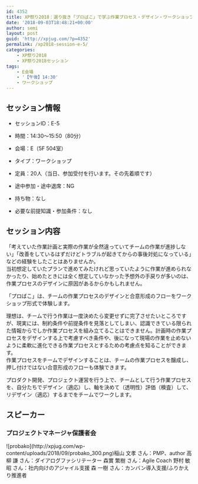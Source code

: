 ```yaml
---
id: 4352
title: XP祭り2018：選り抜き「プロばこ」で学ぶ作業プロセス・デザイン・ワークショップ（プロジェクトマネージャ保護者会）
date: '2018-09-03T18:48:21+00:00'
author: semi
layout: post
guid: 'http://xpjug.com/?p=4352'
permalink: /xp2018-session-e-5/
categories:
    - XP祭り2018
    - XP祭り2018セッション
tags:
    - E会場
    - '【午後】14:30'
    - ワークショップ
---
```


## セッション情報

- セッションID：E-5
- 時間：14:30～15:50（80分）
- 会場：E（5F 504室）
- タイプ：ワークショップ

- 定員：20人（当日、参加受付を行います。その先着順です）
- 途中参加・途中退席：NG
- 持ち物：なし
- 必要な前提知識・参加条件：なし

## セッション内容

「考えていた作業計画と実際の作業が全然違っていてチームの作業が進捗しない」「改善をしているはずだけどトラブルが起きてからの事後対処になっている」などの経験をしたことはありませんか。  
当初想定していたプランで進めてみたけれど思っていたように作業が進められなかったり、始めたときには全く想定していなかった予想外の手戻りが多いのは、作業プロセスのデザインに原因があるからかもしれません。

「プロばこ」は、チームの作業プロセスのデザインと合意形成のフローをワークショップ形式で体験します。

理想は、チームで行う作業は一度決めたら変更せずに完了させたいところですが、現実には、制約条件や前提条件を見落としてしまい、認識できている限られた情報からでしか作業プロセスを組み立てることはできません。計画時の作業プロセスをデザインする上で考慮すべき条件や、後になって現場の作業を止めないように柔軟に進化できる作業プロセスとするための考慮点を知ることができます。  
作業プロセスをチームでデザインすることは、チームの作業プロセスを醸成し、押し付けではない合意形成のフローも体験できます。

プロダクト開発、プロジェクト運営を行う上で、チームとして行う作業プロセスを、自分たちでデザイン（適応）し、軸を決めて（透明性）評価（検査）して、リデザイン（適応）するまでをチームでワークします。

## スピーカー

### プロジェクトマネージャ保護者会

<div class="profile">![probako](http://xpjug.com/wp-content/uploads/2018/09/probako_300.png)稲山 文孝 さん：PMP、author  
高柳 謙 さん：ダイアログファシリテーター  
森實 繁樹 さん：Agile Coach  
野村 敏昭 さん：社内向けのアジャイル支援  
森 一樹 さん：カンバン導入支援/ふりかえり推進者

</div>